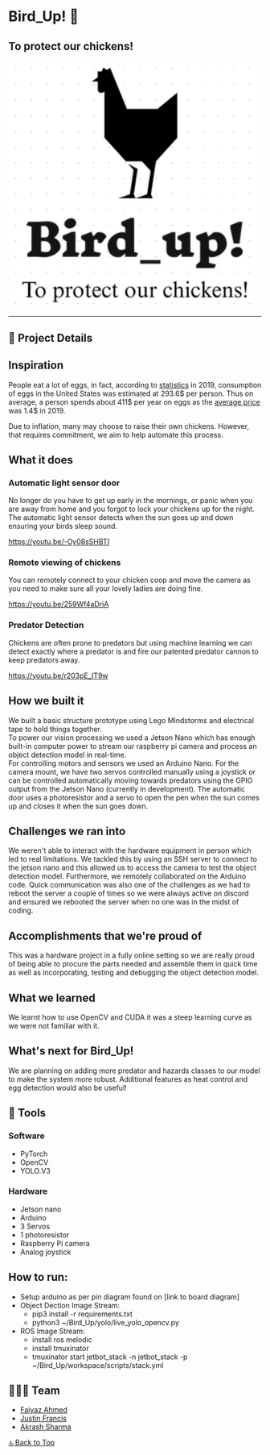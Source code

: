 <a name=top></a>

# Bird_Up! 🐓

## To protect our chickens! 

![banner](img0.png)

---



<!--- See our devpost [here](https://devpost.com/software/reboot-0eyc7p): [devpost.com/software/reboot-0eyc7p](https://devpost.com/software/reboot-0eyc7p) --->

## 📑 Project Details

## Inspiration
People eat a lot of eggs, in fact, according to [statistics](https://www.statista.com/statistics/183678/per-capita-consumption-of-eggs-in-the-us-since-2000/) in 2019, consumption of eggs in the United States was estimated at 293.6$ per person. Thus on average, a person spends about 411$ per year on eggs as the [average price](https://www.statista.com/statistics/183678/per-capita-consumption-of-eggs-in-the-us-since-2000/) was 1.4$ in 2019.   
   
Due to inflation, many may choose to raise their own chickens. However, that requires commitment, we aim to help automate this process.

## What it does

### Automatic light sensor door
No longer do you have to get up early in the mornings, or panic when you are away from home and you forgot to lock your chickens up for the night.  The automatic light sensor detects when the sun goes up and down ensuring your birds sleep sound.

https://youtu.be/-Oy08sSHBTI

### Remote viewing of chickens
You can remotely connect to your chicken coop and move the camera as you need to make sure all your lovely ladies are doing fine.

https://youtu.be/259Wf4aDriA

### Predator Detection
Chickens are often prone to predators but using machine learning we can detect exactly where a predator is and fire our patented predator cannon to keep predators away.

https://youtu.be/r203pE_IT9w 

## How we built it
We built a basic structure prototype using Lego Mindstorms and electrical tape to hold things together.  
To power our vision processing we used a Jetson Nano which has enough built-in computer power to stream our raspberry pi camera and process an object detection model in real-time.  
For controlling motors and sensors we used an Arduino Nano.  For the camera mount, we have two servos controlled manually using a joystick or can be controlled automatically moving towards predators using the GPIO output from the Jetson Nano (currently in development).  The automatic door uses a photoresistor and a servo to open the pen when the sun comes up and closes it when the sun goes down.

## Challenges we ran into
We weren't able to interact with the hardware equipment in person which led to real limitations. We tackled this by using an SSH server to connect to the jetson nano and this allowed us to access the camera to test the object detection model. Furthermore, we remotely collaborated on the Arduino code.
Quick communication was also one of the challenges as we had to reboot the server a couple of times so we were always active on discord and ensured we rebooted the server when no one was in the midst of coding.

## Accomplishments that we're proud of
This was a hardware project in a fully online setting so we are really proud of being able to procure the parts needed and assemble them in quick time as well as incorporating, testing and debugging the object detection model.

## What we learned
We learnt how to use OpenCV and CUDA it was a steep learning curve as we were not familiar with it.


## What's next for Bird_Up!
We are planning on adding more predator and hazards classes to our model to make the system more robust.  Additional features as heat control and egg detection would also be useful!



## 🔨 Tools

### Software
* PyTorch
* OpenCV
* YOLO.V3 


### Hardware
* Jetson nano
* Arduino
* 3 Servos
* 1 photoresistor
* Raspberry Pi camera
* Analog joystick




## How to run:

- Setup arduino as per pin diagram found on [link to board diagram]
- Object Dection Image Stream: 
   - pip3 install -r requirements.txt
   - python3 ~/Bird_Up/yolo/live_yolo_opencv.py
- ROS Image Stream:
   - install ros melodic
   - install tmuxinator
   - tmuxinator start jetbot_stack -n jetbot_stack -p ~/Bird_Up/workspace/scripts/stack.yml



## 👨‍👧‍👧 Team

<!--- put your links here --->

* [Faiyaz Ahmed](https://github.com/Faiyaz42)
* [Justin Francis](https://github.com/wagonhelm)
* [Akrash Sharma](https://github.com/Akarsh654/)


[🔝 Back to Top](#top)
